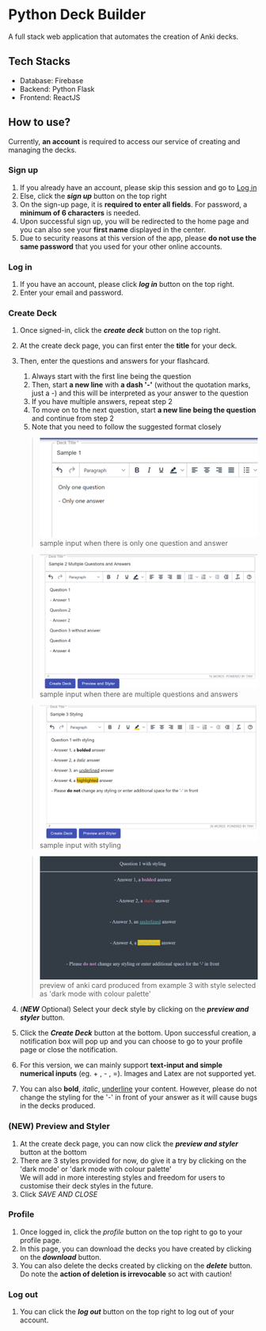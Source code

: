 # Python Deck Builder
A full stack web application that automates the creation of Anki decks.

## Tech Stacks
- Database: Firebase
- Backend: Python Flask
- Frontend: ReactJS
  
## How to use?
Currently, **an account** is required to access our service of creating and managing the decks.

### Sign up
1.  If you already have an account, please skip this session and go to [Log in](#log-in)
2. Else, click the ***sign up*** button on the top right
3. On the sign-up page, it is **required to enter all fields**. For password, a **minimum of 6 characters** is needed.
4. Upon successful sign up, you will be redirected to the home page and you can also see your **first name** displayed in the center. 
5. Due to security reasons at this version of the app, please **do not use the same password** that you used for your other online accounts. 

### Log in
1. If you have an account, please click ***log in*** button on the top right.
2. Enter your email and password.
   
### Create Deck
1. Once signed-in, click the ***create deck*** button on the top right.
2. At the create deck page, you can first enter the **title** for your deck. 
3. Then, enter the questions and answers for your flashcard. 
   
   1. Always start with the first line being the question
   2. Then, start **a new line** with **a dash '-'** (without the quotation marks, just a -) and this will be interpreted as your answer to the question
   3. If you have multiple answers, repeat step 2
   4. To move on to the next question, start **a new line being the question** and continue from step 2
   5. Note that you need to follow the suggested format closely
   
   >![only one question](frontend/src/image/only1.png)
   >sample input when there is only one question and answer

   >![multiple questions](frontend/src/image/multiple.png)
   >sample input when there are multiple questions and answers

   >![sample input with styling](frontend/src/image/sample3.png)
   >sample input with styling

   >![multiple questions](frontend/src/image/product3.png)
   >preview of anki card produced from example 3 with style selected as 'dark mode with colour palette' 

4. (***NEW*** Optional) Select your deck style by clicking on the ***preview and styler*** button. 
5. Click the ***Create Deck*** button at the bottom. Upon successful creation, a notification box will pop up and you can choose to go to your profile page or close the notification.
6. For this version, we can mainly support **text-input and simple numerical inputs** (eg. + , - , =). Images and Latex are not supported yet.
7. You can also **bold**, *italic*, <u>underline</u> your content. However, please do not change the styling for the '-' in front of your answer as it will cause bugs in the decks produced.

### (NEW) Preview and Styler
1. At the create deck page, you can now click the ***preview and styler*** button at the bottom
2. There are 3 styles provided for now, do give it a try by clicking on the 'dark mode' or 'dark mode with colour palette'<br>
   We will add in more interesting styles and freedom for users to customise their deck styles in the future.
3. Click *SAVE AND CLOSE*

### Profile
1. Once logged in, click the *profile* button on the top right to go to your profile page.
2. In this page, you can download the decks you have created by clicking on the ***download*** button.
3. You can also delete the decks created by clicking on the ***delete*** button. Do note the **action of deletion is irrevocable** so act with caution!

### Log out
1. You can click the ***log out*** button on the top right to log out of your account.



